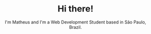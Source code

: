 <h1 align="center">
  Hi there! 
</h1>

<p align="center">
  I'm Matheus and I'm a Web Development Student based in São Paulo, Brazil.
</p>
